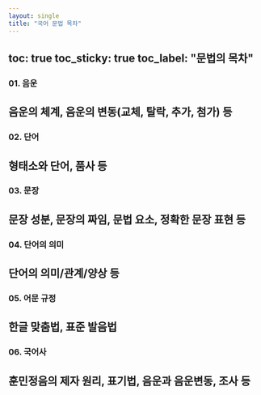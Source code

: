 ```yaml
---
layout: single
title: "국어 문법 목차"
---
```


toc: true
toc_sticky: true
toc_label: "문법의 목차"
---

### 01. 음운
음운의 체계, 음운의 변동(교체, 탈락, 추가, 첨가) 등
---

### 02. 단어
형태소와 단어, 품사 등
---

### 03. 문장
문장 성분, 문장의 짜임, 문법 요소, 정확한 문장 표현 등
---

### 04. 단어의 의미
단어의 의미/관계/양상 등
---

### 05. 어문 규정
한글 맞춤법, 표준 발음법
---

### 06. 국어사
훈민정음의 제자 원리, 표기법, 음운과 음운변동, 조사 등
---



